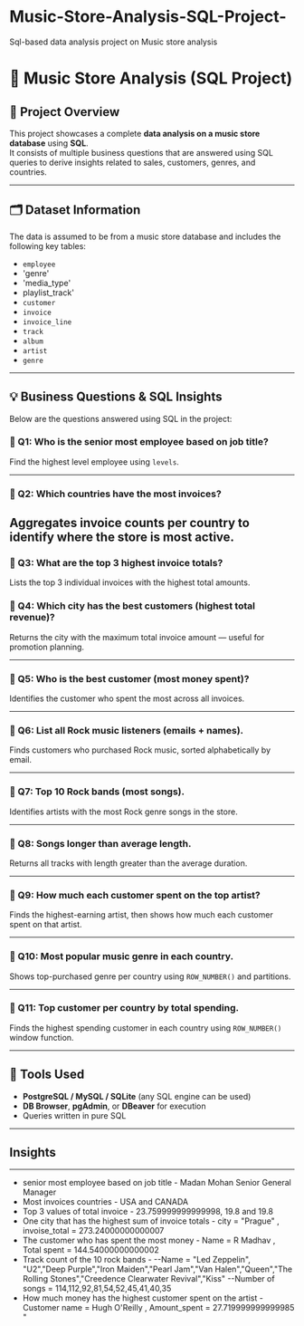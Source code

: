 # Music-Store-Analysis-SQL-Project-
Sql-based data analysis project on Music store analysis
# 🎵 Music Store Analysis (SQL Project)

## 📌 Project Overview

This project showcases a complete **data analysis on a music store database** using **SQL**.  
It consists of multiple business questions that are answered using SQL queries to derive insights related to sales, customers, genres, and countries.

---

## 🗂️ Dataset Information

The data is assumed to be from a music store database and includes the following key tables:

-
  `employee`
- 'genre'
- 'media_type'
- playlist_track'
- `customer`
- `invoice`
- `invoice_line`
- `track`
- `album`
- `artist`
- `genre`

---

## 💡 Business Questions & SQL Insights

Below are the questions answered using SQL in the project:

### 🔹 Q1: Who is the senior most employee based on job title?
Find the highest level employee using `levels`.

---

### 🔹 Q2: Which countries have the most invoices?
Aggregates invoice counts per country to identify where the store is most active.
---

### 🔹 Q3: What are the top 3 highest invoice totals?
Lists the top 3 individual invoices with the highest total amounts.

### 🔹 Q4: Which city has the best customers (highest total revenue)?
Returns the city with the maximum total invoice amount — useful for promotion planning.

---

### 🔹 Q5: Who is the best customer (most money spent)?
Identifies the customer who spent the most across all invoices.

---

### 🔹 Q6: List all Rock music listeners (emails + names).
Finds customers who purchased Rock music, sorted alphabetically by email.

---

### 🔹 Q7: Top 10 Rock bands (most songs).
Identifies artists with the most Rock genre songs in the store.

---

### 🔹 Q8: Songs longer than average length.
Returns all tracks with length greater than the average duration.

---

### 🔹 Q9: How much each customer spent on the top artist?
Finds the highest-earning artist, then shows how much each customer spent on that artist.

---

### 🔹 Q10: Most popular music genre in each country.
Shows top-purchased genre per country using `ROW_NUMBER()` and partitions.

---

### 🔹 Q11: Top customer per country by total spending.
Finds the highest spending customer in each country using `ROW_NUMBER()` window function.

---

## 🧰 Tools Used

- **PostgreSQL / MySQL / SQLite** (any SQL engine can be used)
- **DB Browser**, **pgAdmin**, or **DBeaver** for execution
- Queries written in pure SQL

---
 ## Insights
---
* senior most employee based on job title - Madan Mohan Senior General Manager
* Most invoices countries - USA and CANADA
* Top 3 values of total invoice - 23.759999999999998, 19.8 and 19.8
* One city that has the highest sum of invoice totals - city = "Prague"	, invoise_total = 273.24000000000007
* The customer who has spent the most money - Name = R Madhav , Total spent = 144.54000000000002
* Track count of the 10 rock bands - 
--Name = "Led Zeppelin", "U2","Deep Purple","Iron Maiden","Pearl Jam","Van Halen","Queen","The Rolling Stones","Creedence Clearwater Revival","Kiss"
--Number of songs = 114,112,92,81,54,52,45,41,40,35
* How much money has the highest customer spent on the artist - Customer name = Hugh O'Reilly  , Amount_spent = 27.719999999999985                                      "


